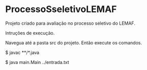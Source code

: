 # ProcessoSseletivoLEMAF
Projeto criado para avaliação no processo seletivo do LEMAF.

Intruções de execução.

Navegua até a pasta src do projeto.
Então execute os comandos.

$ javac **/*.java

$ java main.Main ../entrada.txt
